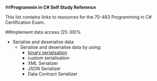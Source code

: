 
##__Programmin in C# Self Study Reference__

This list contains links to resources for the 70-483 Programming in C# Certification Exam.

##Implement data access (25-30)%
- Serialise and deserialise data
	- Serialise and deserialise data by using:
		- [binary serialisation](www.google.com)
		- custom serialisation
		- XML Serializer
		-  JSON Serializer 
		- Data Contract Serializer































































































































































































































































































































































